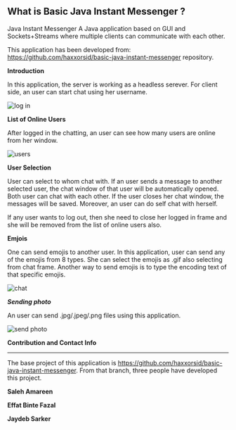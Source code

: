 What is Basic Java Instant Messenger ?
---------
Java Instant Messenger
A Java application based on GUI and Sockets+Streams where multiple clients can communicate with each other. 

This application has been developed from: https://github.com/haxxorsid/basic-java-instant-messenger repository. 

**Introduction**

In this application, the server is working as a headless serever. For client side, an user can start chat using her 
username. 

![log in](https://user-images.githubusercontent.com/11927430/145709519-8d31165b-7d6e-4aca-b210-51cc065b90de.PNG)


**List of Online Users**

After logged in the chatting, an user can see how many users are online from her window. 

![users](https://user-images.githubusercontent.com/11927430/145709583-13aa723e-4581-4103-a14b-0ec32c97a06d.PNG)


**User Selection**


User can select to whom chat with. If an user sends a message to another selected user, the chat window of that user 
will be automatically opened. Both user can chat with each other. If the user closes her chat window, the messages will be saved. 
Moreover, an user can do self chat with herself. 

If any user wants to log out, then she need to close her logged in frame and she will be removed from the list of online users also. 


**Emjois**

One can send emojis to another user. In this application, user can send any of the emojis from 8 types. She can select the emojis as .gif
also selecting from chat frame. Another way to send emojis is to type the encoding text of that specific emojis. 


![chat](https://user-images.githubusercontent.com/11927430/145709893-8e8d8c7e-05f9-447b-bd31-8674a441cffb.PNG)

***Sending photo***

An user can send .jpg/.jpeg/.png files using this application. 


![send photo](https://user-images.githubusercontent.com/11927430/145709889-96001155-0df2-4a8e-b2ce-c775a3412bc3.PNG)





**Contribution and Contact Info**

----------------------

The base project of this application is https://github.com/haxxorsid/basic-java-instant-messenger. 
From that branch, three people have developed this project. 

**Saleh Amareen**

**Effat Binte Fazal**

**Jaydeb Sarker**


